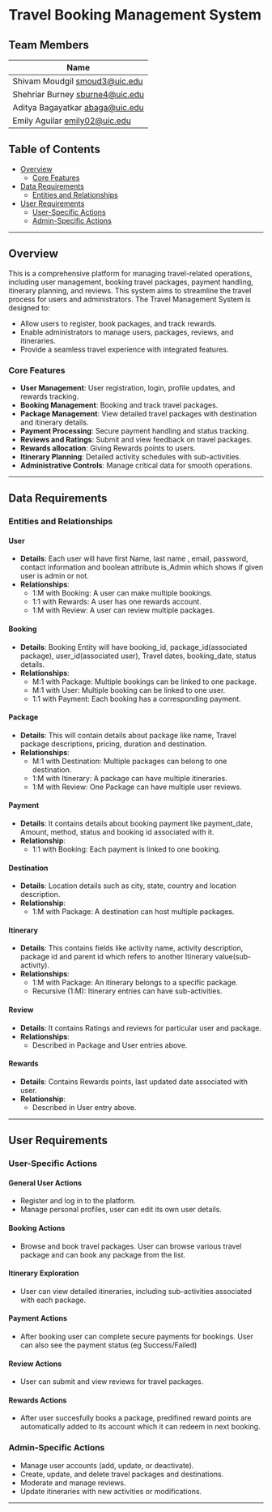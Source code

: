 # Travel Booking Management System

## Team Members
| **Name**    |                           
|---------------------|
| Shivam Moudgil   smoud3@uic.edu  | 
| Shehriar Burney   sburne4@uic.edu   |  
| Aditya Bagayatkar  abaga@uic.edu|
| Emily Aguilar  emily02@uic.edu|

## Table of Contents

- [Overview](#overview)
  - [Core Features](#core-features)
- [Data Requirements](#data-requirements)
  - [Entities and Relationships](#entities-and-relationships)
- [User Requirements](#user-requirements)
  - [User-Specific Actions](#user-specific-actions)
  - [Admin-Specific Actions](#admin-specific-actions)

---

## Overview
This is a comprehensive platform for managing travel-related operations, including user management, booking travel packages, payment handling, itinerary planning, and reviews. This system aims to streamline the travel process for users and administrators.
The Travel Management System is designed to:
- Allow users to register, book packages, and track rewards.
- Enable administrators to manage users, packages, reviews, and itineraries.
- Provide a seamless travel experience with integrated features.

### Core Features

- **User Management**: User registration, login, profile updates, and rewards tracking.
- **Booking Management**: Booking and track travel packages.
- **Package Management**: View detailed travel packages with destination and itinerary details.
- **Payment Processing**: Secure payment handling and status tracking.
- **Reviews and Ratings**: Submit and view feedback on travel packages.
- **Rewards allocation**: Giving Rewards points to users.
- **Itinerary Planning**: Detailed activity schedules with sub-activities.
- **Administrative Controls**: Manage critical data for smooth operations.

---

## Data Requirements

### Entities and Relationships

#### User
- **Details**: Each user will have first Name, last name , email, password, contact information and boolean attribute is_Admin which shows if given user is admin or not.
- **Relationships**:
  - 1:M with Booking: A user can make multiple bookings.
  - 1:1 with Rewards: A user has one rewards account.
  - 1:M with Review: A user can review multiple packages.

#### Booking
- **Details**: Booking Entity will have booking_id, package_id(associated package), user_id(associated user), Travel dates, booking_date, status details.
- **Relationships**:
  - M:1 with Package: Multiple bookings can be linked to one package.
  - M:1 with User: Multiple booking can be linked to one user.
  - 1:1 with Payment: Each booking has a corresponding payment.

#### Package
- **Details**: This will contain details about package like name, Travel package descriptions, pricing, duration and destination.
- **Relationships**:
  - M:1 with Destination: Multiple packages can belong to one destination.
  - 1:M with Itinerary: A package can have multiple itineraries.
  - 1:M with Review: One Package can have multiple user reviews.

#### Payment
- **Details**: It contains details about booking payment like payment_date, Amount, method, status and booking id associated with it.
- **Relationship**:
  - 1:1 with Booking: Each payment is linked to one booking.

#### Destination
- **Details**: Location details such as city, state, country and location description.
- **Relationship**:
  - 1:M with Package: A destination can host multiple packages.

#### Itinerary
- **Details**: This contains fields like activity name, activity description, package id and parent id which refers to another Itinerary value(sub-activity).
- **Relationships**:
  - 1:M with Package: An itinerary belongs to a specific package.
  - Recursive (1:M): Itinerary entries can have sub-activities.

#### Review
- **Details**: It contains Ratings and reviews for particular user and package.
- **Relationships**:
  - Described in Package and User entries above.

#### Rewards
- **Details**: Contains Rewards points, last updated date associated with user.
- **Relationship**:
  - Described in User entry above.

---

## User Requirements

### User-Specific Actions

#### General User Actions
- Register and log in to the platform.
- Manage personal profiles, user can edit its own user details.

#### Booking Actions
- Browse and book travel packages. User can browse various travel package and can book any package from the list.
  
#### Itinerary Exploration
- User can view detailed itineraries, including sub-activities associated with each package.

#### Payment Actions
- After booking user can complete secure payments for bookings. User can also see the payment status (eg Success/Failed)

#### Review Actions
- User can submit and view reviews for travel packages.

#### Rewards Actions
- After user succesfully books a package, predifined reward points are automatically added to its account which it can redeem in next booking.

### Admin-Specific Actions

- Manage user accounts (add, update, or deactivate).
- Create, update, and delete travel packages and destinations.
- Moderate and manage reviews.
- Update itineraries with new activities or modifications.

---
